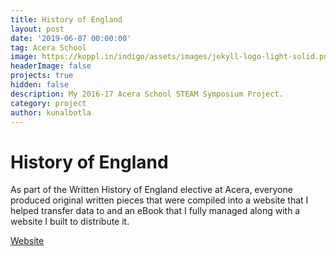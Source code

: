 ```yaml
---
title: History of England
layout: post
date: '2019-06-07 00:00:00'
tag: Acera School
image: https://koppl.in/indigo/assets/images/jekyll-logo-light-solid.png
headerImage: false
projects: true
hidden: false
description: My 2016-17 Acera School STEAM Symposium Project.
category: project
author: kunalbotla
---
```


# History of England
As part of the Written History of England elective at Acera, everyone produced original written pieces that were compiled into a website that I helped transfer data to and an eBook that I fully managed along with a website I built to distribute it.

[Website](https://kunalbotla.com/History-of-England/)
